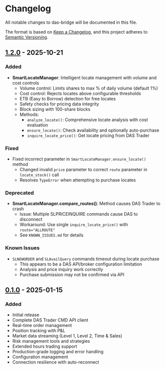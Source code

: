 # Changelog

All notable changes to das-bridge will be documented in this file.

The format is based on [Keep a Changelog](https://keepachangelog.com/en/1.0.0/),
and this project adheres to [Semantic Versioning](https://semver.org/spec/v2.0.0.html).

## [1.2.0] - 2025-10-21

### Added
- **SmartLocateManager**: Intelligent locate management with volume and cost controls
  - Volume control: Limits shares to max % of daily volume (default 1%)
  - Cost control: Rejects locates above configurable thresholds
  - ETB (Easy to Borrow) detection for free locates
  - Safety checks for pricing data integrity
  - Block sizing with 100-share blocks
  - Methods:
    - `analyze_locate()`: Comprehensive locate analysis with cost evaluation
    - `ensure_locate()`: Check availability and optionally auto-purchase
    - `inquire_locate_price()`: Get locate pricing from DAS Trader

### Fixed
- Fixed incorrect parameter in `SmartLocateManager.ensure_locate()` method
  - Changed invalid `price` parameter to correct `route` parameter in `locate_stock()` call
  - Resolves `TypeError` when attempting to purchase locates

### Deprecated
- **SmartLocateManager.compare_routes()**: Method causes DAS Trader to crash
  - Issue: Multiple SLPRICEINQUIRE commands cause DAS to disconnect
  - Workaround: Use single `inquire_locate_price()` with `route="ALLROUTE"`
  - See `KNOWN_ISSUES.md` for details

### Known Issues
- `SLNEWORDER` and `SLAvailQuery` commands timeout during locate purchase
  - This appears to be a DAS API/broker configuration limitation
  - Analysis and price inquiry work correctly
  - Purchase submission may not be confirmed via API

## [0.1.0] - 2025-01-15

### Added
- Initial release
- Complete DAS Trader CMD API client
- Real-time order management
- Position tracking with P&L
- Market data streaming (Level 1, Level 2, Time & Sales)
- Risk management tools and strategies
- Extended hours trading support
- Production-grade logging and error handling
- Configuration management
- Connection resilience with auto-reconnect

[1.2.0]: https://github.com/jefrnc/das-bridge/compare/v1.0.0...v1.2.0
[0.1.0]: https://github.com/jefrnc/das-bridge/releases/tag/v0.1.0
